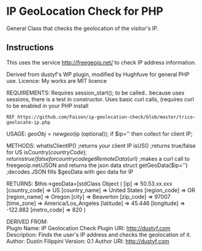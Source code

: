 IP GeoLocation Check for PHP
====================

General Class that checks the geolocation of the visitor's IP.

## Instructions

This uses the service http://freegeoip.net/ to check IP address information.

Derived from dustyf's WP plugin, modified by Hughfuve for general PHP use.
Licence: My works are MIT licence 

REQUIREMENTS:
    Requires session_start(); to be called.. because uses sessions, there is a test in constructor.
    Uses basic curl calls, (requires curl to be enabled in your PHP install

    REF https://github.com/Faison/ip-geolocation-check/blob/master/trico-geolocate-ip.php
USAGE:
    $geoObj = new geo($ip (optional)); if $ip='' then collect for client IP;
  
METHODS:
    whatIsClientIP()         ;returns your client IP
    isUS()                   ;returns true/false for US
    isCountry($countryCode)  ;returns true/false for country code
    getRemoteData($url)      ;makes a curl call to freegeoip.net/JSON and returns the json data struct
    getGeoData($ip='')       ;decodes JSON fills $geoData with geo data for IP
 
 RETURNS:
 $this->geoData=[stdClass Object
(
    [ip] => 50.53.xx.xxx
    [country_code]  => US
    [country_name]  => United States
    [region_code]   => OR
    [region_name]   => Oregon
    [city]          => Beaverton
    [zip_code]      => 97007
    [time_zone]     => America/Los_Angeles
    [latitude]      => 45.446
    [longitude]     => -122.882
    [metro_code]    => 820
)
 
DERIVED FROM:  
Plugin Name: IP Geolocation Check
Plugin URI: http://dustyf.com
Description: Finds the user's IP address and checks the geolocation of it.
Author: Dustin Filippini
Version: 0.1
Author URI: http://dustyf.com





